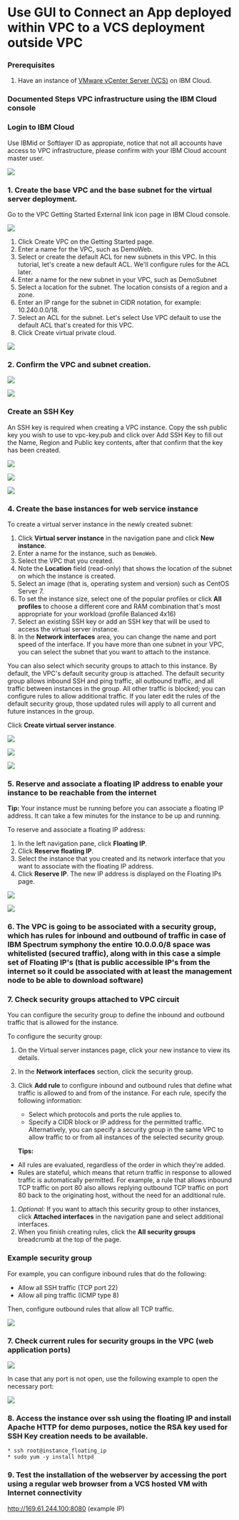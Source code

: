 # Use GUI to Connect an App deployed within VPC to a VCS deployment outside VPC
### Prerequisites

1. Have an instance of [VMware vCenter Server (VCS)](https://cloud.ibm.com/docs/services/vmwaresolutions?topic=vmware-solutions-vc_vcenterserveroverview) on IBM Cloud.

### Documented Steps VPC infrastructure using the IBM Cloud console

### Login to IBM Cloud
Use IBMid or Softlayer ID as appropiate, notice that not all accounts have access to VPC infrastructure, please confirm with your IBM Cloud account master user.

![](Images/login.png)


### 1. Create the base VPC and the base subnet for the virtual server deployment.

Go to the VPC Getting Started External link icon page in IBM Cloud console.

![](Images/VPC%20creation%2001.png)

1. Click Create VPC on the Getting Started page.
2. Enter a name for the VPC, such as DemoWeb.
3. Select or create the default ACL for new subnets in this VPC. In this tutorial, let's create a new default ACL. We'll configure rules for the ACL later.
4. Enter a name for the new subnet in your VPC, such as DemoSubnet
5. Select a location for the subnet. The location consists of a region and a zone. 
6. Enter an IP range for the subnet in CIDR notation, for example: 10.240.0.0/18.
7. Select an ACL for the subnet. Let's select Use VPC default to use the default ACL that's created for this VPC.
8. Click Create virtual private cloud.

![](images/integration%20vpc%2001.png)

### 2. Confirm the VPC and subnet creation.
![](images/VPC%20creation%2003.png)

![](Images/VPC%20creation%2004.png)


### Create an SSH Key

An SSH key is required when creating a VPC instance. Copy the ssh public key you wish to use to vpc-key.pub and click over Add SSH Key to fill out the Name, Region and Public key contents, after that confirm that the key has been created.

![](Images/SSH%20creation%2001.png)

![](Images/SSH%20creation%2002.png)

![](Images/SSH%20creation%2003.png)

### 4. Create the base instances for web service instance

To create a virtual server instance in the newly created subnet:

1. Click **Virtual server instance** in the navigation pane and click **New instance**.
1. Enter a name for the instance, such as `DemoWeb`.
1. Select the VPC that you created.
1. Note the **Location** field (read-only) that shows the location of the subnet on which the instance is created.
1. Select an image (that is, operating system and version) such as CentOS Server 7.
1. To set the instance size, select one of the popular profiles or click **All profiles** to choose a different core and RAM combination that's most appropriate for your workload (profile Balanced 4x16)
1. Select an existing SSH key or add an SSH key that will be used to access the virtual server instance. 
1. In the **Network interfaces** area, you can change the name and port speed of the interface. If you have more than one subnet in your VPC, you can select the subnet that you want to attach to the instance.


You can also select which security groups to attach to this instance. By default, the VPC's default security group is attached. The default security group allows inbound SSH and ping traffic, all outbound traffic, and all traffic between instances in the group. All other traffic is blocked; you can configure rules to allow additional traffic. If you later edit the rules of the default security group, those updated rules will apply to all current and future instances in the group.

Click **Create virtual server instance**.

![](Images/VSI%20creation%2001.png)

![](images/virtual%20server%20instance.png)

![](Images/VSI%20creation%2003.png)

### 5. Reserve and associate a floating IP address to enable your instance to be reachable from the internet
**Tip:** Your instance must be running before you can associate a floating IP address. It can take a few minutes for the instance to be up and running.

To reserve and associate a floating IP address:

1. In the left navigation pane, click **Floating IP**.
1. Click **Reserve floating IP**.
1. Select the instance that you created and its network interface that you want to associate with the floating IP address.
1. Click **Reserve IP**. The new IP address is displayed on the Floating IPs page.

![](Images/Floating%20IP%2001.png)

![](images/Floating%20IP%20association.png)

### 6. The VPC is going to be associated with a security group, which has rules for inbound and outbound of traffic in case of IBM Spectrum symphony the entire 10.0.0.0/8 space was whitelisted (secured traffic), along with in this case a simple set of Floating IP's (that is public accessible IP's from the internet so it could be associated with at least the management node to be able to download software)

### 7. Check security groups attached to VPC circuit

You can configure the security group to define the inbound and outbound traffic that is allowed for the instance.

To configure the security group:

1. On the Virtual server instances page, click your new instance to view its details.
1. In the **Network interfaces** section, click the security group.
1. Click **Add rule** to configure inbound and outbound rules that define what traffic is allowed to and from of the instance. For each rule, specify the following information:  
   * Select which protocols and ports the rule applies to.   
   * Specify a CIDR block or IP address for the permitted traffic. Alternatively, you can specify a security group in the same VPC to allow traffic to or from all instances of the selected security group.    

   **Tips:**  
  * All rules are evaluated, regardless of the order in which they're added. 
  * Rules are stateful, which means that return traffic in response to allowed traffic is automatically permitted. For example, a rule that allows inbound TCP traffic on port 80 also allows replying outbound TCP traffic on port 80 back to the originating host, without the need for an additional rule.
1. _Optional:_ If you want to attach this security group to other instances, click **Attached interfaces** in the navigation pane  and select additional interfaces.
1. When you finish creating rules, click the **All security groups** breadcrumb at the top of the page.

### Example security group  

For example, you can configure inbound rules that do the following:

 * Allow all SSH traffic (TCP port 22)
 * Allow all ping traffic (ICMP type 8)
 
Then, configure outbound rules that allow all TCP traffic.

![](images/VPC%20security%20group.png)

### 7. Check current rules for security groups in the VPC (web application ports)
![](images/HPC%20security%20ports.png)

In case that any port is not open, use the following example to open the necessary port:

![](Images/Security%20group%2003.png)

### 8. Access the instance over ssh using the floating IP and install Apache HTTP for demo purposes, notice the RSA key used for SSH Key creation needs to be available.
```
* ssh root@instance_floating_ip
* sudo yum -y install httpd
```
### 9. Test the installation of the webserver by accessing the port using a regular web browser from a VCS hosted VM with Internet connectivity
http://169.61.244.100:8080 (example IP)
